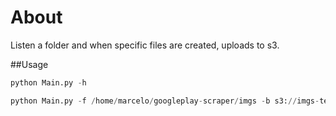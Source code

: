 # About
Listen a folder and when specific files are created, uploads to s3.

##Usage
```python
python Main.py -h
```


```python
python Main.py -f /home/marcelo/googleplay-scraper/imgs -b s3://imgs-teste -p *.png
```